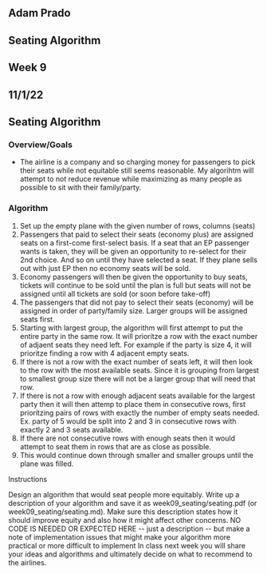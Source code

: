 ## Adam Prado
## Seating Algorithm
## Week 9 
## 11/1/22

## Seating Algorithm

### Overview/Goals
- The airline is a company and so charging money for passengers to pick their seats while not equitable still seems reasonable.  My algorihtm will attempt to not reduce revenue while maximizing as many people as possible to sit with their family/party.

### Algorithm
1) Set up the empty plane with the given number of rows, columns (seats)
2) Passengers that paid to select their seats (economy plus) are assigned seats on a first-come first-select basis.  If a seat that an EP passenger wants is taken, they will be given an opportunity to re-select for their 2nd choice.  And so on until they have selected a seat.  If they plane sells out with just EP then no economy seats will be sold.
3) Economy passengers will then be given the opportunity to buy seats, tickets will continue to be sold until the plan is full but seats will not be assigned until all tickets are sold (or soon before take-off)
5) The passengers that did not pay to select their seats (economy) will be assigned in order of party/family size.  Larger groups will be assigned seats first.
6) Starting with largest group, the algorithm will first attempt to put the entire party in the same row.  It will prioritze a row with the exact number of adjaent seats they need left.  For example if the party is size 4, it will prioritze finding a row with 4 adjacent empty seats.
7) If there is not a row with the exact number of seats left, it will then look to the row with the most available seats. Since it is grouping from largest to smallest group size there will not be a larger group that will need that row.
8) If there is not a row with enough adjacent seats available for the largest party then it will then attemp to place them in consecutive rows, first prioritzing pairs of rows with exactly the number of empty seats needed.  Ex. party of 5 would be split into 2 and 3 in consecutive rows with exactly 2 and 3 seats available.
9) If there are not consecutive rows with enough seats then it would attempt to seat them in rows that are as close as possible.
10) This would continue down through smaller and smaller groups until the plane was filled. 



Instructions


Design an algorithm that would seat people more equitably.
Write up a description of your algorithm and save it as week09_seating/seating.pdf (or week09_seating/seating.md). Make sure this description states how it should improve equity and also how it might affect other concerns.
NO CODE IS NEEDED OR EXPECTED HERE -- just a description -- but make a note of implementation issues that might make your algorithm more practical or more difficult to implement
In class next week you will share your ideas and algorithms and ultimately decide on what to recommend to the airlines.